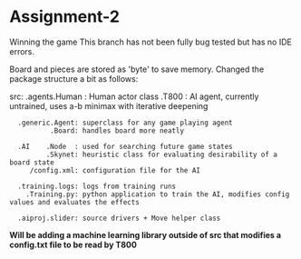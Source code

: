 # Assignment-2
Winning the game
This branch has not been fully bug tested but has no IDE errors.

Board and pieces are stored as 'byte' to save memory. Changed the package structure a bit as follows:

src:  .agents.Human : Human actor class
             .T800  : AI agent, currently untrained, uses a-b minimax with iterative deepening
             
      .generic.Agent: superclass for any game playing agent
              .Board: handles board more neatly
              
      .AI    .Node  : used for searching future game states
             .Skynet: heuristic class for evaluating desirability of a board state
         /config.xml: configuration file for the AI
             
      .training.logs: logs from training runs
        .Training.py: python application to train the AI, modifies config values and evaluates the effects
        
      .aiproj.slider: source drivers + Move helper class
      
**Will be adding a machine learning library outside of src that modifies a config.txt file to be read by T800**
             
